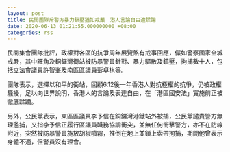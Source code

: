 ```yaml
---
layout: post
title: 民間團隊斥警方暴力鎮壓猶如戒嚴　港人言論自由遭蹂躪
date: 2020-06-13 01:21:55.000000000 +08:00
categories: rss
---
```


民間集會團隊批評，政權對各區的抗爭周年展覽煞有戒事回應，儼如警察國家全城戒嚴，其中旺角及銅鑼灣街站被防暴警員針對、暴力驅散及鎮壓，拘捕數十人，包括立法會議員許智峯及南區區議員彭卓棋等。

團隊表示，選擇以和平的街站，回顧6.12後一年香港人對抗極權的抗爭，仍被政權騷擾，足以向世界說明，香港人的言論及表達自由，在「港區國安法」實施前正被徹底蹂躪。

另外，公民黨表示，東區區議員李予信在銅鑼灣港鐵站外被捕，公民黨譴責警方無理濫捕，又指李予信正履行區議員職務協調衝突，並無任何衝擊警方，亦不在防線附近，突然被防暴警員施放胡椒噴霧，推倒在地上並鎖上索帶拘捕，期間他曾表示身體不適，但警員沒有理會。
